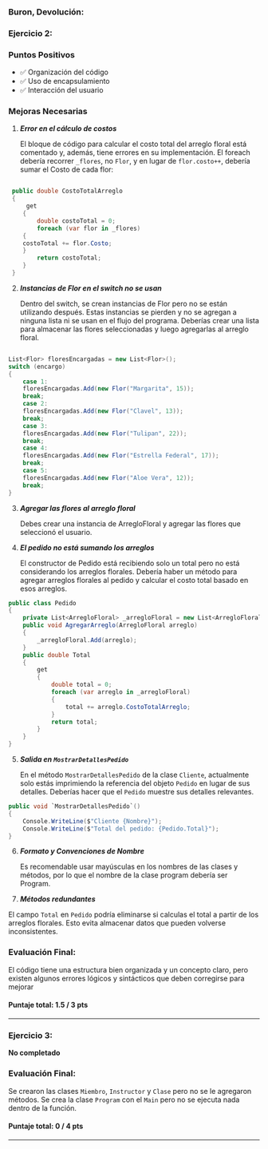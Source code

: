 ### Buron, Devolución:

### Ejercicio 2:

### Puntos Positivos

- ✅ Organización del código
- ✅ Uso de encapsulamiento
- ✅ Interacción del usuario

### Mejoras Necesarias

1.  **_Error en el cálculo de costos_**

    El bloque de código para calcular el costo total del arreglo floral está comentado y, además, tiene errores en su implementación.
    El foreach debería recorrer `_flores`, no `Flor`, y en lugar de `flor.costo++`, debería sumar el Costo de cada flor:

```csharp

 public double CostoTotalArreglo
 {
     get
    {
        double costoTotal = 0;
        foreach (var flor in _flores)
    {
    costoTotal += flor.Costo;
    }
        return costoTotal;
    }
 }
```

2.  **_Instancias de Flor en el switch no se usan_**

    Dentro del switch, se crean instancias de Flor pero no se están utilizando después. Estas instancias se pierden y no se agregan a ninguna lista ni se usan en el flujo del programa.
    Deberías crear una lista para almacenar las flores seleccionadas y luego agregarlas al arreglo floral.

```csharp

List<Flor> floresEncargadas = new List<Flor>();
switch (encargo)
{
    case 1:
    floresEncargadas.Add(new Flor("Margarita", 15));
    break;
    case 2:
    floresEncargadas.Add(new Flor("Clavel", 13));
    break;
    case 3:
    floresEncargadas.Add(new Flor("Tulipan", 22));
    break;
    case 4:
    floresEncargadas.Add(new Flor("Estrella Federal", 17));
    break;
    case 5:
    floresEncargadas.Add(new Flor("Aloe Vera", 12));
    break;
}
```

3.  **_Agregar las flores al arreglo floral_**

    Debes crear una instancia de ArregloFloral y agregar las flores que seleccionó el usuario.

4.  **_El pedido no está sumando los arreglos_**

    El constructor de Pedido está recibiendo solo un total pero no está considerando los arreglos florales. Debería haber un método para agregar arreglos florales al pedido y calcular el costo total basado en esos arreglos.

```csharp
public class Pedido
{
    private List<ArregloFloral> _arregloFloral = new List<ArregloFloral>();
    public void AgregarArreglo(ArregloFloral arreglo)
    {
        _arregloFloral.Add(arreglo);
    }
    public double Total
    {
        get
        {
            double total = 0;
            foreach (var arreglo in _arregloFloral)
            {
                total += arreglo.CostoTotalArreglo;
            }
            return total;
        }
    }
}
```

5.  **_Salida en `MostrarDetallesPedido`_**

    En el método `MostrarDetallesPedido` de la clase `Cliente`, actualmente solo estás imprimiendo la referencia del objeto `Pedido` en lugar de sus detalles. Deberías hacer que el `Pedido` muestre sus detalles relevantes.

```csharp
public void `MostrarDetallesPedido`()
{
    Console.WriteLine($"Cliente {Nombre}");
    Console.WriteLine($"Total del pedido: {Pedido.Total}");
}
```

6.  **_Formato y Convenciones de Nombre_**

    Es recomendable usar mayúsculas en los nombres de las clases y métodos, por lo que el nombre de la clase program debería ser Program.

7.  **_Métodos redundantes_**

El campo `Total` en `Pedido` podría eliminarse si calculas el total a partir de los arreglos florales. Esto evita almacenar datos que pueden volverse inconsistentes.

### Evaluación Final:

El código tiene una estructura bien organizada y un concepto claro, pero existen algunos errores lógicos y sintácticos que deben corregirse para mejorar

#### Puntaje **total: 1.5 / 3 pts**

---

### Ejercicio 3:

**No completado**

### Evaluación Final:

Se crearon las clases `Miembro`, `Instructor` y `Clase` pero no se le agregaron métodos.
Se crea la clase `Program` con el `Main` pero no se ejecuta nada dentro de la función.

#### Puntaje **total: 0 / 4 pts**

---
